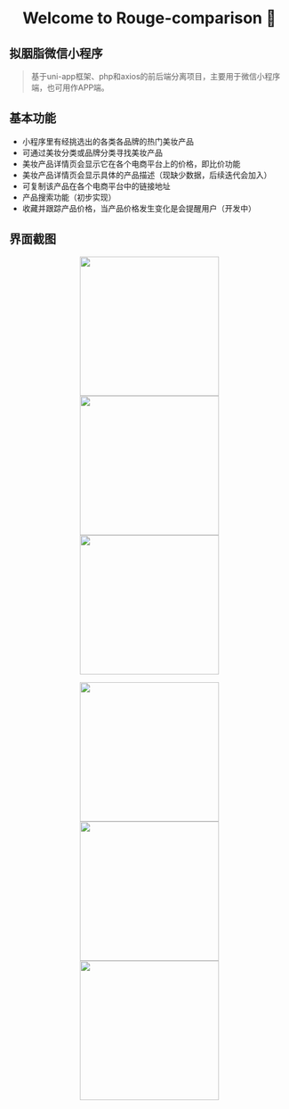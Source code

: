 <h1 align="center">Welcome to Rouge-comparison 👋</h1>

## 拟胭脂微信小程序

> 基于uni-app框架、php和axios的前后端分离项目，主要用于微信小程序端，也可用作APP端。

## 基本功能

- 小程序里有经挑选出的各类各品牌的热门美妆产品
- 可通过美妆分类或品牌分类寻找美妆产品
- 美妆产品详情页会显示它在各个电商平台上的价格，即比价功能
- 美妆产品详情页会显示具体的产品描述（现缺少数据，后续迭代会加入）
- 可复制该产品在各个电商平台中的链接地址
- 产品搜索功能（初步实现）
- 收藏并跟踪产品价格，当产品价格发生变化是会提醒用户（开发中）

## 界面截图

<center>
    <figure class="third">
        <img src="https://s1.ax1x.com/2020/04/17/JVKzuV.jpg" border="0" width="250" />
        <img src="https://s1.ax1x.com/2020/04/17/JVKvj0.jpg" border="0" width="250" />
        <img src="https://s1.ax1x.com/2020/04/17/JVMCEF.png" border="0" width="250" />
    </figure>
</center>

<center>
    <figure class="third">
        <img src="https://s1.ax1x.com/2020/04/17/JVMPN4.png" border="0" width="250" />
        <img src="https://s1.ax1x.com/2020/04/17/JVMpHU.png" border="0" width="250" />
        <img src="https://s1.ax1x.com/2020/04/17/JVMSBT.jpg" border="0" width="250" />
    </figure>
</center>


